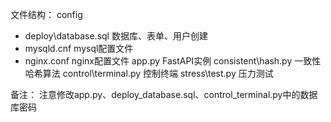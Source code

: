 文件结构：
config
- deploy\database.sql  数据库、表单、用户创建
- mysqld.cnf  mysql配置文件
- nginx.conf  nginx配置文件
app.py  FastAPI实例
consistent\hash.py  一致性哈希算法
control\terminal.py  控制终端
stress\test.py  压力测试

备注：
注意修改app.py、deploy_database.sql、control_terminal.py中的数据库密码